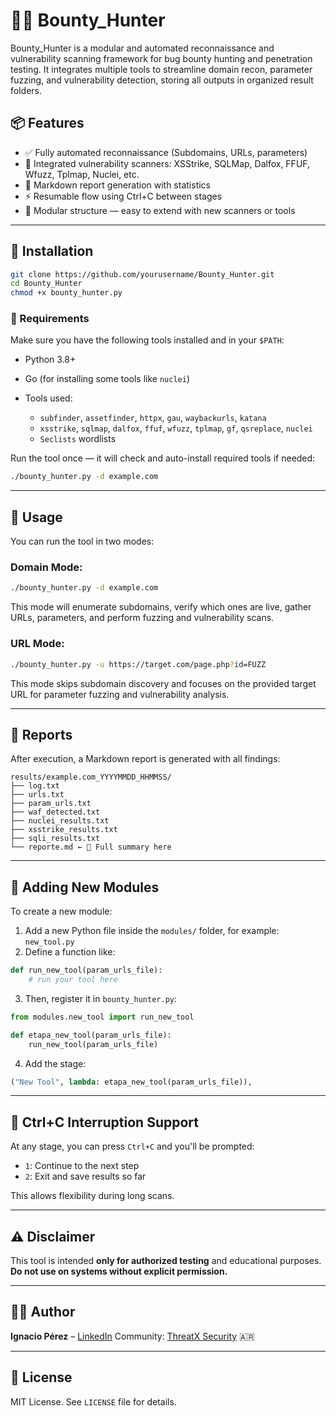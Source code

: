 # 🕵️‍♂️ Bounty\_Hunter

Bounty\_Hunter is a modular and automated reconnaissance and vulnerability scanning framework for bug bounty hunting and penetration testing.
It integrates multiple tools to streamline domain recon, parameter fuzzing, and vulnerability detection, storing all outputs in organized result folders.

## 📦 Features

* ✅ Fully automated reconnaissance (Subdomains, URLs, parameters)
* 🔎 Integrated vulnerability scanners: XSStrike, SQLMap, Dalfox, FFUF, Wfuzz, Tplmap, Nuclei, etc.
* 📄 Markdown report generation with statistics
* ⚡ Resumable flow using Ctrl+C between stages
* 📁 Modular structure — easy to extend with new scanners or tools

---

## 🚀 Installation

```bash
git clone https://github.com/yourusername/Bounty_Hunter.git
cd Bounty_Hunter
chmod +x bounty_hunter.py
```

### 🧰 Requirements

Make sure you have the following tools installed and in your `$PATH`:

* Python 3.8+
* Go (for installing some tools like `nuclei`)
* Tools used:

  * `subfinder`, `assetfinder`, `httpx`, `gau`, `waybackurls`, `katana`
  * `xsstrike`, `sqlmap`, `dalfox`, `ffuf`, `wfuzz`, `tplmap`, `gf`, `qsreplace`, `nuclei`
  * `Seclists` wordlists

Run the tool once — it will check and auto-install required tools if needed:

```bash
./bounty_hunter.py -d example.com
```

---

## 💠 Usage

You can run the tool in two modes:

### Domain Mode:

```bash
./bounty_hunter.py -d example.com
```

This mode will enumerate subdomains, verify which ones are live, gather URLs, parameters, and perform fuzzing and vulnerability scans.

### URL Mode:

```bash
./bounty_hunter.py -u https://target.com/page.php?id=FUZZ
```

This mode skips subdomain discovery and focuses on the provided target URL for parameter fuzzing and vulnerability analysis.

---

## 📝 Reports

After execution, a Markdown report is generated with all findings:

```
results/example.com_YYYYMMDD_HHMMSS/
├── log.txt
├── urls.txt
├── param_urls.txt
├── waf_detected.txt
├── nuclei_results.txt
├── xsstrike_results.txt
├── sqli_results.txt
└── reporte.md ← 🧠 Full summary here
```

---

## 🔌 Adding New Modules

To create a new module:

1. Add a new Python file inside the `modules/` folder, for example: `new_tool.py`
2. Define a function like:

```python
def run_new_tool(param_urls_file):
    # run your tool here
```

3. Then, register it in `bounty_hunter.py`:

```python
from modules.new_tool import run_new_tool

def etapa_new_tool(param_urls_file):
    run_new_tool(param_urls_file)
```

4. Add the stage:

```python
("New Tool", lambda: etapa_new_tool(param_urls_file)),
```

---

## 🧐 Ctrl+C Interruption Support

At any stage, you can press `Ctrl+C` and you'll be prompted:

* `1`: Continue to the next step
* `2`: Exit and save results so far

This allows flexibility during long scans.

---

## ⚠️ Disclaimer

This tool is intended **only for authorized testing** and educational purposes.
**Do not use on systems without explicit permission.**

---

## 👨‍💼 Author

**Ignacio Pérez** – [LinkedIn](https://www.linkedin.com/in/ignacio-perez)
Community: [ThreatX Security](https://www.threatxsecurity.com) 🇦🇷

---

## 📃 License

MIT License. See `LICENSE` file for details.
